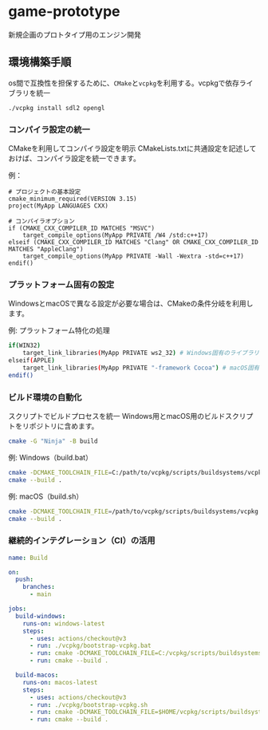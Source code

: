 # game-prototype
新規企画のプロトタイプ用のエンジン開発

## 環境構築手順

os間で互換性を担保するために、`CMake`と`vcpkg`を利用する。vcpkgで依存ライブラリを統一

```
./vcpkg install sdl2 opengl
```


### コンパイラ設定の統一

CMakeを利用してコンパイラ設定を明示
CMakeLists.txtに共通設定を記述しておけば、コンパイラ設定を統一できます。

例：

```
# プロジェクトの基本設定
cmake_minimum_required(VERSION 3.15)
project(MyApp LANGUAGES CXX)

# コンパイラオプション
if (CMAKE_CXX_COMPILER_ID MATCHES "MSVC")
    target_compile_options(MyApp PRIVATE /W4 /std:c++17)
elseif (CMAKE_CXX_COMPILER_ID MATCHES "Clang" OR CMAKE_CXX_COMPILER_ID MATCHES "AppleClang")
    target_compile_options(MyApp PRIVATE -Wall -Wextra -std=c++17)
endif()
```

### プラットフォーム固有の設定

WindowsとmacOSで異なる設定が必要な場合は、CMakeの条件分岐を利用します。

例: プラットフォーム特化の処理

```bash
if(WIN32)
    target_link_libraries(MyApp PRIVATE ws2_32) # Windows固有のライブラリ
elseif(APPLE)
    target_link_libraries(MyApp PRIVATE "-framework Cocoa") # macOS固有の設定
endif()
```

### ビルド環境の自動化

スクリプトでビルドプロセスを統一
Windows用とmacOS用のビルドスクリプトをリポジトリに含めます。

```bash
cmake -G "Ninja" -B build
```

例: Windows（build.bat）

```bash
cmake -DCMAKE_TOOLCHAIN_FILE=C:/path/to/vcpkg/scripts/buildsystems/vcpkg.cmake ..
cmake --build .
```

例: macOS（build.sh）

```bash
cmake -DCMAKE_TOOLCHAIN_FILE=/path/to/vcpkg/scripts/buildsystems/vcpkg.cmake ..
cmake --build .
```

### 継続的インテグレーション（CI）の活用

```yaml
name: Build

on:
  push:
    branches:
      - main

jobs:
  build-windows:
    runs-on: windows-latest
    steps:
      - uses: actions/checkout@v3
      - run: ./vcpkg/bootstrap-vcpkg.bat
      - run: cmake -DCMAKE_TOOLCHAIN_FILE=C:/vcpkg/scripts/buildsystems/vcpkg.cmake .
      - run: cmake --build .

  build-macos:
    runs-on: macos-latest
    steps:
      - uses: actions/checkout@v3
      - run: ./vcpkg/bootstrap-vcpkg.sh
      - run: cmake -DCMAKE_TOOLCHAIN_FILE=$HOME/vcpkg/scripts/buildsystems/vcpkg.cmake .
      - run: cmake --build .
```
